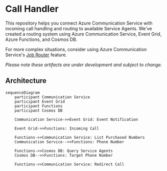 # Call Handler

This repository helps you connect Azure Communication Service with incoming call handling and routing to available Service Agents. We've created a routing system using Azure Communication Service, Event Grid, Azure Functions, and Cosmos DB.

For more complex situations, consider using Azure Communication Service's [Job Router](https://learn.microsoft.com/azure/communication-services/concepts/router/concepts) feature.

_Please note these artifacts are under development and subject to change._

## Architecture

```mermaid
sequenceDiagram
    participant Communication Service
    participant Event Grid
    participant Functions
    participant Cosmos DB

    Communication Service->>Event Grid: Event Notification

    Event Grid->>Functions: Incoming Call

    Functions->>Communication Service: List Purchased Numbers
    Communication Service-->>Functions: Phone Number

    Functions->>Cosmos DB: Query Service Agents
    Cosmos DB-->>Functions: Target Phone Number

    Functions->>Communication Service: Redirect Call
```
